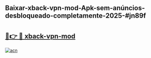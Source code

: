 ## Baixar-xback-vpn-mod-Apk-sem-anúncios-desbloqueado-completamente-2025-#jn89f

# <h2><a href="https://ainizakaria.my?title=xback-vpn-mod&ref=22M">🔗👉 🔴 xback-vpn-mod</a></h2>

[![acn](https://github.com/user-attachments/assets/0f9c940e-d8b0-45ae-aac7-cd30a18b3e1c)](https://ainizakaria.my?title=xback-vpn-mod&ref=22M)

